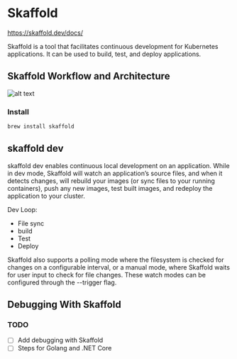 # Skaffold

<https://skaffold.dev/docs/>

Skaffold is a tool that facilitates continuous development for Kubernetes applications.
It can be used to build, test, and deploy applications.

## Skaffold Workflow and Architecture

![alt text](https://skaffold.dev/images/architecture.png)

### Install

```bash
brew install skaffold
```

## skaffold dev

skaffold dev enables continuous local development on an application. While in dev mode, Skaffold will watch an application’s source files, and when it detects changes, will rebuild your images (or sync files to your running containers), push any new images, test built images, and redeploy the application to your cluster.

Dev Loop:

- File sync
- build
- Test
- Deploy

Skaffold also supports a polling mode where the filesystem is checked for changes on a configurable interval, or a manual mode, where Skaffold waits for user input to check for file changes. These watch modes can be configured through the --trigger flag.

## Debugging With Skaffold

### TODO

- [ ] Add debugging with Skaffold
- [ ] Steps for Golang and .NET Core
